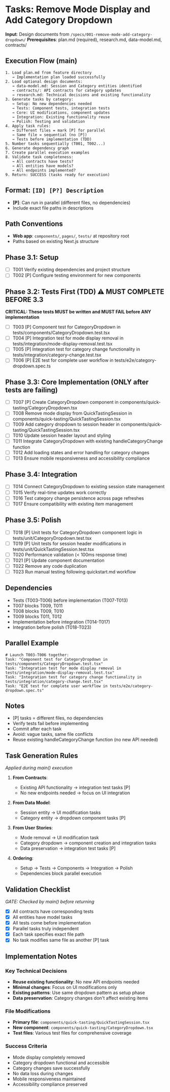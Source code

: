# Tasks: Remove Mode Display and Add Category Dropdown

**Input**: Design documents from `/specs/001-remove-mode-add-category-dropdown/`
**Prerequisites**: plan.md (required), research.md, data-model.md, contracts/

## Execution Flow (main)
```
1. Load plan.md from feature directory
   → Implementation plan loaded successfully
2. Load optional design documents:
   → data-model.md: Session and Category entities identified
   → contracts/: API contracts for category updates
   → research.md: Technical decisions and existing functionality
3. Generate tasks by category:
   → Setup: No new dependencies needed
   → Tests: Component tests, integration tests
   → Core: UI modifications, component updates
   → Integration: Existing functionality reuse
   → Polish: Testing and validation
4. Apply task rules:
   → Different files = mark [P] for parallel
   → Same file = sequential (no [P])
   → Tests before implementation (TDD)
5. Number tasks sequentially (T001, T002...)
6. Generate dependency graph
7. Create parallel execution examples
8. Validate task completeness:
   → All contracts have tests?
   → All entities have models?
   → All endpoints implemented?
9. Return: SUCCESS (tasks ready for execution)
```

## Format: `[ID] [P?] Description`
- **[P]**: Can run in parallel (different files, no dependencies)
- Include exact file paths in descriptions

## Path Conventions
- **Web app**: `components/`, `pages/`, `tests/` at repository root
- Paths based on existing Next.js structure

## Phase 3.1: Setup
- [ ] T001 Verify existing dependencies and project structure
- [ ] T002 [P] Configure testing environment for new components

## Phase 3.2: Tests First (TDD) ⚠️ MUST COMPLETE BEFORE 3.3
**CRITICAL: These tests MUST be written and MUST FAIL before ANY implementation**
- [ ] T003 [P] Component test for CategoryDropdown in tests/components/CategoryDropdown.test.tsx
- [ ] T004 [P] Integration test for mode display removal in tests/integration/mode-display-removal.test.tsx
- [ ] T005 [P] Integration test for category change functionality in tests/integration/category-change.test.tsx
- [ ] T006 [P] E2E test for complete user workflow in tests/e2e/category-dropdown.spec.ts

## Phase 3.3: Core Implementation (ONLY after tests are failing)
- [ ] T007 [P] Create CategoryDropdown component in components/quick-tasting/CategoryDropdown.tsx
- [ ] T008 Remove mode display from QuickTastingSession in components/quick-tasting/QuickTastingSession.tsx
- [ ] T009 Add category dropdown to session header in components/quick-tasting/QuickTastingSession.tsx
- [ ] T010 Update session header layout and styling
- [ ] T011 Integrate CategoryDropdown with existing handleCategoryChange function
- [ ] T012 Add loading states and error handling for category changes
- [ ] T013 Ensure mobile responsiveness and accessibility compliance

## Phase 3.4: Integration
- [ ] T014 Connect CategoryDropdown to existing session state management
- [ ] T015 Verify real-time updates work correctly
- [ ] T016 Test category change persistence across page refreshes
- [ ] T017 Ensure compatibility with existing item management

## Phase 3.5: Polish
- [ ] T018 [P] Unit tests for CategoryDropdown component logic in tests/unit/CategoryDropdown.test.tsx
- [ ] T019 [P] Unit tests for session header modifications in tests/unit/QuickTastingSession.test.tsx
- [ ] T020 Performance validation (< 100ms response time)
- [ ] T021 [P] Update component documentation
- [ ] T022 Remove any code duplication
- [ ] T023 Run manual testing following quickstart.md workflow

## Dependencies
- Tests (T003-T006) before implementation (T007-T013)
- T007 blocks T009, T011
- T008 blocks T009, T010
- T009 blocks T011, T012
- Implementation before integration (T014-T017)
- Integration before polish (T018-T023)

## Parallel Example
```
# Launch T003-T006 together:
Task: "Component test for CategoryDropdown in tests/components/CategoryDropdown.test.tsx"
Task: "Integration test for mode display removal in tests/integration/mode-display-removal.test.tsx"
Task: "Integration test for category change functionality in tests/integration/category-change.test.tsx"
Task: "E2E test for complete user workflow in tests/e2e/category-dropdown.spec.ts"
```

## Notes
- [P] tasks = different files, no dependencies
- Verify tests fail before implementing
- Commit after each task
- Avoid: vague tasks, same file conflicts
- Reuse existing handleCategoryChange function (no new API needed)

## Task Generation Rules
*Applied during main() execution*

1. **From Contracts**:
   - Existing API functionality → integration test tasks [P]
   - No new endpoints needed → focus on UI integration
   
2. **From Data Model**:
   - Session entity → UI modification tasks
   - Category entity → dropdown component tasks [P]
   
3. **From User Stories**:
   - Mode removal → UI modification task
   - Category dropdown → component creation and integration tasks
   - Data preservation → integration test tasks [P]

4. **Ordering**:
   - Setup → Tests → Components → Integration → Polish
   - Dependencies block parallel execution

## Validation Checklist
*GATE: Checked by main() before returning*

- [x] All contracts have corresponding tests
- [x] All entities have model tasks
- [x] All tests come before implementation
- [x] Parallel tasks truly independent
- [x] Each task specifies exact file path
- [x] No task modifies same file as another [P] task

## Implementation Notes

### Key Technical Decisions
- **Reuse existing functionality**: No new API endpoints needed
- **Minimal changes**: Focus on UI modifications only
- **Existing patterns**: Use same dropdown pattern as setup phase
- **Data preservation**: Category changes don't affect existing items

### File Modifications
- **Primary file**: `components/quick-tasting/QuickTastingSession.tsx`
- **New component**: `components/quick-tasting/CategoryDropdown.tsx`
- **Test files**: Various test files for comprehensive coverage

### Success Criteria
- Mode display completely removed
- Category dropdown functional and accessible
- Category changes save successfully
- No data loss during changes
- Mobile responsiveness maintained
- Accessibility compliance preserved
